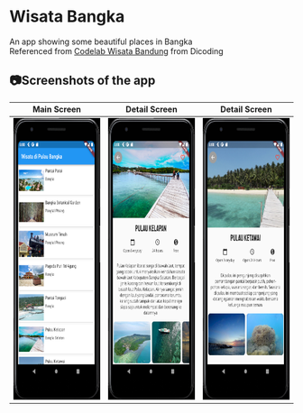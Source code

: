 # Wisata Bangka
An app showing some beautiful places in Bangka <br />
Referenced from [Codelab Wisata Bandung](https://www.dicoding.com/academies/159) from Dicoding

## 📷Screenshots of the app 
Main Screen | Detail Screen | Detail Screen
:----------:|:-------------:|:--------:
<img src="/dicoding_wisata_bangka/images/screenshot/main_page.png" width=250 height=500/> | <img src="/dicoding_wisata_bangka/images/screenshot/example1.png" width=250 height=500/> | <img src="/dicoding_wisata_bangka/images/screenshot/example2.png"  width=250 height=500/>
